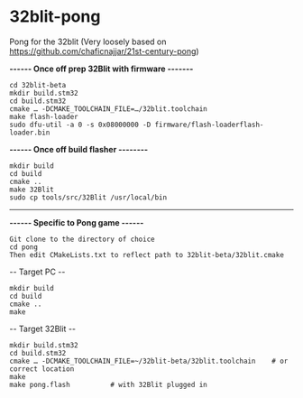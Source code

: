 # 32blit-pong
Pong for the 32blit (Very loosely based on https://github.com/chaficnajjar/21st-century-pong)

**------ Once off prep 32Blit with firmware -------**
```
cd 32blit-beta
mkdir build.stm32
cd build.stm32
cmake … -DCMAKE_TOOLCHAIN_FILE=…/32blit.toolchain
make flash-loader
sudo dfu-util -a 0 -s 0x08000000 -D firmware/flash-loaderflash-loader.bin
```
**------ Once off build flasher --------**
```
mkdir build
cd build
cmake ..
make 32Blit
sudo cp tools/src/32Blit /usr/local/bin
```
--------------------------------------------------------------------------------------

**------ Specific to Pong game ------**
```
Git clone to the directory of choice
cd pong
Then edit CMakeLists.txt to reflect path to 32blit-beta/32blit.cmake
```
-- Target PC --
```
mkdir build
cd build
cmake .. 
make
```

-- Target 32Blit --
```
mkdir build.stm32
cd build.stm32
cmake … -DCMAKE_TOOLCHAIN_FILE=~/32blit-beta/32blit.toolchain    # or correct location
make
make pong.flash          # with 32Blit plugged in
```
